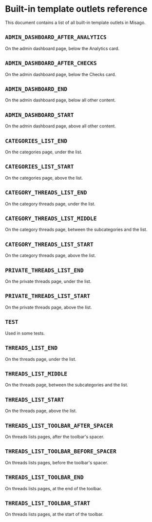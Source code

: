 # Built-in template outlets reference

This document contains a list of all built-in template outlets in Misago.


## `ADMIN_DASHBOARD_AFTER_ANALYTICS`

On the admin dashboard page, below the Analytics card.


## `ADMIN_DASHBOARD_AFTER_CHECKS`

On the admin dashboard page, below the Checks card.


## `ADMIN_DASHBOARD_END`

On the admin dashboard page, below all other content.


## `ADMIN_DASHBOARD_START`

On the admin dashboard page, above all other content.


## `CATEGORIES_LIST_END`

On the categories page, under the list.


## `CATEGORIES_LIST_START`

On the categories page, above the list.


## `CATEGORY_THREADS_LIST_END`

On the category threads page, under the list.


## `CATEGORY_THREADS_LIST_MIDDLE`

On the category threads page, between the subcategories and the list.


## `CATEGORY_THREADS_LIST_START`

On the category threads page, above the list.


## `PRIVATE_THREADS_LIST_END`

On the private threads page, under the list.


## `PRIVATE_THREADS_LIST_START`

On the private threads page, above the list.


## `TEST`

Used in some tests.


## `THREADS_LIST_END`

On the threads page, under the list.


## `THREADS_LIST_MIDDLE`

On the threads page, between the subcategories and the list.


## `THREADS_LIST_START`

On the threads page, above the list.


## `THREADS_LIST_TOOLBAR_AFTER_SPACER`

On threads lists pages, after the toolbar's spacer.


## `THREADS_LIST_TOOLBAR_BEFORE_SPACER`

On threads lists pages, before the toolbar's spacer.


## `THREADS_LIST_TOOLBAR_END`

On threads lists pages, at the end of the toolbar.


## `THREADS_LIST_TOOLBAR_START`

On threads lists pages, at the start of the toolbar.